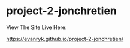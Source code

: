 # project-2-jonchretien

View The Site Live Here:

https://evanryk.github.io/project-2-jonchretien/
